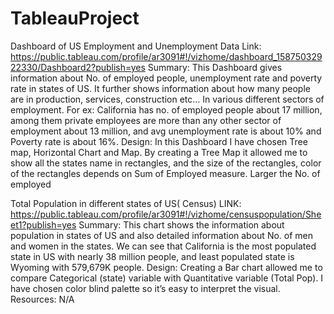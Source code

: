 # TableauProject
Dashboard of US Employment and Unemployment Data
Link: https://public.tableau.com/profile/ar3091#!/vizhome/dashboard_15875032922330/Dashboard2?publish=yes
Summary: This Dashboard gives information about No. of employed people, unemployment rate and poverty rate in states of US. It further shows information about how many people are in production, services, construction etc... In various different sectors of employment.
For ex: California has no. of employed people about 17 million, among them private employees are more than any other sector of employment about 13 million, and avg unemployment rate is about 10% and Poverty rate is about 16%.
Design: In this Dashboard I have chosen Tree map, Horizontal Chart and Map. 
By creating a Tree Map it allowed me to show all the states name in rectangles, and the size of the rectangles, color of the rectangles depends on Sum of Employed measure. Larger the No. of employed 

Total Population in different states of US( Census)
LINK:  https://public.tableau.com/profile/ar3091#!/vizhome/censuspopulation/Sheet1?publish=yes
Summary: This chart shows the information about population in states of US and also detailed information about No. of men and women in the states. We can see that California is the most populated state in US with nearly 38 million people, and least populated state is Wyoming with 579,679K people.
Design: Creating a Bar chart allowed me to compare Categorical (state) variable with Quantitative variable (Total Pop). I have chosen color blind palette so it’s easy to interpret the visual.
Resources: N/A
